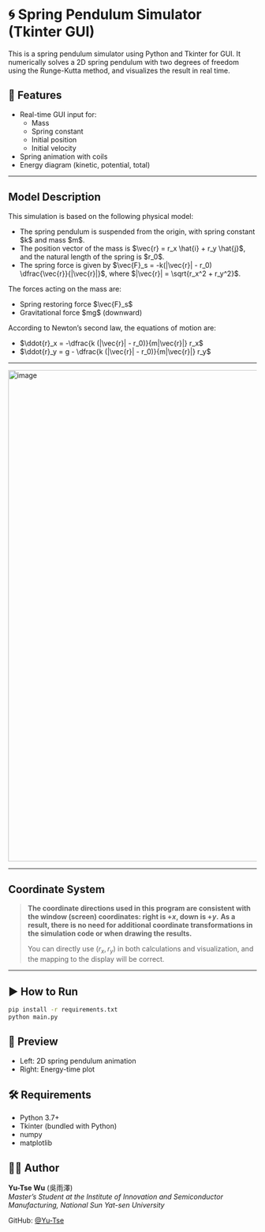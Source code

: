 # 🌀 Spring Pendulum Simulator (Tkinter GUI)

This is a spring pendulum simulator using Python and Tkinter for GUI. It numerically solves a 2D spring pendulum with two degrees of freedom using the Runge-Kutta method, and visualizes the result in real time.

## 🧩 Features
- Real-time GUI input for:
  - Mass
  - Spring constant
  - Initial position
  - Initial velocity
- Spring animation with coils
- Energy diagram (kinetic, potential, total)

---

## Model Description

This simulation is based on the following physical model:

* The spring pendulum is suspended from the origin, with spring constant \$k\$ and mass \$m\$.
* The position vector of the mass is \$\vec{r} = r\_x \hat{i} + r\_y \hat{j}\$, and the natural length of the spring is \$r\_0\$.
* The spring force is given by \$\vec{F}\_s = -k(|\vec{r}| - r\_0) \dfrac{\vec{r}}{|\vec{r}|}\$,
  where \$|\vec{r}| = \sqrt{r\_x^2 + r\_y^2}\$.

The forces acting on the mass are:

* Spring restoring force \$\vec{F}\_s\$
* Gravitational force \$mg\$ (downward)

According to Newton’s second law, the equations of motion are:

* \$\ddot{r}\_x = -\dfrac{k (|\vec{r}| - r\_0)}{m|\vec{r}|} r\_x\$
* \$\ddot{r}\_y = g - \dfrac{k (|\vec{r}| - r\_0)}{m|\vec{r}|} r\_y\$

---

<img width="865" height="995" alt="image" src="https://github.com/user-attachments/assets/39aca4f1-9be6-446b-8c44-9e20e63ba625" />

---

## Coordinate System

> **The coordinate directions used in this program are consistent with the window (screen) coordinates: right is $+x$, down is $+y$.**
> **As a result, there is no need for additional coordinate transformations in the simulation code or when drawing the results.**
>
> You can directly use $(r_x, r_y)$ in both calculations and visualization, and the mapping to the display will be correct.

---

## ▶️ How to Run

```bash
pip install -r requirements.txt
python main.py
```

## 📸 Preview

- Left: 2D spring pendulum animation
- Right: Energy-time plot

## 🛠 Requirements

- Python 3.7+
- Tkinter (bundled with Python)
- numpy
- matplotlib

## 🙋‍♂️ Author

**Yu-Tse Wu** (吳雨澤)  
*Master’s Student at the Institute of Innovation and Semiconductor Manufacturing, National Sun Yat-sen University*

GitHub: [@Yu-Tse](https://github.com/Yu-Tse)
